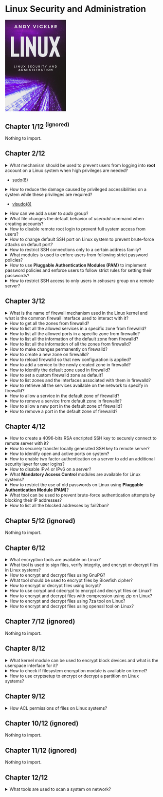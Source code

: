 # Linux Security and Administration
<img src="../covers/linux-security-and-administration.jpg" width="200"/>

## Chapter 1/12 <sup>(ignored)</sup>

Nothing to import.

## Chapter 2/12

<details>
<summary>What mechanism should be used to prevent users from logging into <b>root</b> account on a Linux system when high privileges are needed?</summary>

> Using `sudo` accounts.

> **Resources**
> -

> **References**
---
</details>

* [sudo(8)](https://manpages.org/sudo/8)

<details>
<summary>How to reduce the damage caused by privileged accessibilities on a system while these privileges are required?</summary>

> Using a limited access account and by separating fine grained privileges into activities, causes damage to whole system reduced.

> **Resources**
> -

> **References**
---
</details>

* [visudo(8)](https://manpages.org/visudo/8)

<details>
<summary>How can we add a user to <i>sudo</i> group?</summary>

> On account creation:
>
> ```sh
> useradd -s /bin/bash -m -G sudo <username>
> ``````
>
> > After account creation:
>
> ```sh
> usermod -a -G sudo <username>
> ``````

> **Resources**
> -

> **References**
> - [useradd(8)](https://manpages.org/useradd/8)
---
</details>


<details>
<summary>What file changes the default behavior of <i>useradd</i> command when creating accounts?</summary>

> ```sh
> /etc/login.defs
> ``````

> **Resources**
> -

> **References**
> - [login.defs(5)](https://manpages.org/logindefs/5)
---
</details>

<details>
<summary>How to disable remote root login to prevent full system access from users?</summary>

> Set following configuration variable to `no` in `sshd` configuration:
>
> ```sh
> sudoedit /etc/ssh/sshd_config
> ``````
>
> ```conf
> PermitRootLogin no
> ``````
>
> And restart `sshd.service` on `systemd`:
>
> ```sh
> sudo systemctl restart sshd.service
> ``````

> **Resources**
> -

> **References**
> - [sshd\_config(5)](https://manpages.org/sshd_config/5)
---
</details>

<details>
<summary>How to change default SSH port on Linux system to prevent brute-force attacks on default port?</summary>

> ```sh
> sudoedit /etc/ssh/sshd_config
> ``````
>
> ```conf
> Port 9292
> ``````

> **Resources**
> -

> **References**
---
</details>

<details>
<summary>How to restrict SSH connections only to a certain address family?</summary>

> ```sh
> sudoedit /etc/ssh/sshd_config
> ``````
>
> ```conf
> AddressFamily inet
> ``````
>
> ```sh
> sudo systemctl reload ssh
> ``````

> **Resources**
> -

> **References**
---
</details>

<details>
<summary>What modules is used to enfore users from following strict password policies?</summary>

> **Pluggable Authentication Modules (PAM)**
>
> **CentOS** and **Red Hat** distros already come with **PAM** enabled.
>
> *archlinux*
> ```sh
> sudo pacman -S pam
> ``````
>
> *debian*
> ```sh
> sudo apt install libpam-cracklib
> ``````

> **Resources**
> -

> **References**
> - [pam(8)](https://manpages.org/pam/8)
---
</details>

<details>
<summary>How to use <b>Pluggable Authentication Modules (PAM)</b> to implement password policies and enforce users to follow strict rules for setting their passwords?</summary>

> Configure **PAM** by editing following configuration file:
>
> ```sh
> sudoedit /etc/pam.d/passwd
> ``````
>
> Uncomment the line having following content:
>
> ```conf
> password required pam_cracklib.so difok=2 minlen=8 dcredit=2 ocredit=2 retry=3
> ``````
>
> * `difok`: check the number of characters used in the current password compared to previous one.
> * `minlen`: minimum length every password should have.
> * `dcredit`: the least number of numerals every password should have.
> * `ocredit`: the least number of special characters(?) every password should have.
> * `retry`: the number of times users can enter an incorrect password before getting locked.

> **Resources**
> -

> **References**
> - [pam.d(5)](https://manpages.org/pamd/5)
> - [pam.conf(5)](https://manpages.org/pamconf/5)
---
</details>

<details>
<summary>How to restrict SSH access to only users in <i>sshusers</i> group on a remote server?</summary>

> Create a new group called `sshusers`:
>
> ```sh
> sudo groupadd sshusers
> ``````
>
> Add appropriate users to this group:
>
> ```sh
> sudo usermod -a -G sshusers <username>
> ``````
>
> Allow users of this group to login in `/etc/ssh/sshd_config` configuration file:
>
> ```sh
> AllowGroups sshusers
> ``````
>
> Restart `sshd.service`:
>
> ```sh
> sudo systemctl restart sshd.service
> ``````
>
> Using this configuration, a user who does not belong to this specific group
> will be prevented to access to the server over SSH; their passwords may be
> entered correctly, but they will not be given access. This reduces the chance
> of people hacking the server through brute force attacks.

> **Resources**
> -

> **References**
> - [ssh(1)](https://manpages.org/ssh/1)
> - [sshd(8)](https://manpages.org/sshd/8)
> - [sshd\_config(5)](https://manpages.org/sshd_config/5)
---
</details>

## Chapter 3/12

<details>
<summary>What is the name of firewall mechanism used in the Linux kernel and what is the common firewall interface used to interact with it?</summary>

> - `netfilter` is the Linux firewall implemented in kernel.
> - `iptables` is a simple firewall interface to `netfilter`.
> - `firewalld` is also a commonly used firewall interface to `netfilter`.
>
> *archlinux*
> ```sh
> sudo pacman -S iptables firewalld
> ``````
>
> Enable only one of interfaces:
>
> ```sh
> sudo systemctl enable --now firewalld
> ``````

> **Resources**
> -

> **References**
---
</details>

<details>
<summary>How to get all the zones from firewalld?</summary>

> ```sh
> firewall-cmd --get-zones
> ``````

> **Resources**
> -

> **References**
---
</details>

<details>
<summary>How to list all the allowed services in a specific zone from firewalld?</summary>

> ```sh
> sudo firewall-cmd --zone public --list-services
> ``````

> **Resources**
> -

> **References**
---
</details>

<details>
<summary>How to list all the allowed ports in a specific zone from firewalld?</summary>

> ```sh
> sudo firewall-cmd --zone public --list-ports
> ``````

> **Resources**
> -

> **References**
---
</details>

<details>
<summary>How to list all the information of the default zone from firewalld?</summary>

> ```sh
> sudo firewall-cmd --list-all
> ``````

> **Resources**
> -

> **References**
---
</details>

<details>
<summary>How to list all the information of all the zones from firewalld?</summary>

> ```sh
> sudo firewall-cmd --list-all-zones
> ``````

> **Resources**
> -

> **References**
---
</details>

<details>
<summary>How to make changes permanently on firewalld?</summary>

> Use `--permanent` optional argument to make changes take effect even after reboot.

> **Resources**
> -

> **References**
---
</details>

<details>
<summary>How to create a new zone on firewalld?</summary>

> ```sh
> sudo firewall-cmd --new-zone corp --permanent
> ``````

> **Resources**
> -

> **References**
---
</details>

<details>
<summary>How to reload firewalld so that new configuration is applied?</summary>

> ```sh
> sudo firewall-cmd --reload
> ``````

> **Resources**
> -

> **References**
---
</details>

<details>
<summary>How to add a service to the newly created zone in firewalld?</summary>

> ```sh
> sudo firewall-cmd --zone corp --add-service ssh --permanent
> sudo firewall-cmd --reload
> ``````

> **Resources**
> -

> **References**
---
</details>

<details>
<summary>How to identify the default zone used in firewalld?</summary>

> ```sh
> sudo firewall-cmd --get-default
> ``````

> **Resources**
> -

> **References**
---
</details>

<details>
<summary>How to set a custom firewalld zone as default?</summary>

> You should already allow `ssh` service in new zone to prevent losing access to the server once new zone was set to the interface.
>
> The firewalld will access the default zone for every command is used unless any other zone is specified.
>
> ```sh
> sudo firewall-cmd --change-interface <interface> --zone corp --permanent
> sudo firewall-cmd --set-default corp
> ``````

> **Resources**
> -

> **References**
---
</details>

<details>
<summary>How to list zones and the interfaces associated with them in firewalld?</summary>

> ```sh
> sudo firewall-cmd --get-active-zones
> ``````

> **Resources**
> -

> **References**
---
</details>

<details>
<summary>How to retrieve all the services available on the network to specify in firewalld?</summary>

> ```sh
> sudo firewall-cmd --get-services
> ``````

> **Resources**
> -

> **References**
---
</details>

<details>
<summary>How to allow a service in the default zone of firewalld?</summary>

> ```sh
> sudo systemctl enable --now <service>
> sudo firewall-cmd --add-service <service> --permanent
> sudo firewall-cmd --reload
> ``````

> **Resources**
> -

> **References**
---
</details>

<details>
<summary>How to remove a service from default zone in firewalld?</summary>

> ```sh
> sudo firewall-cmd --remove-service <service> --permanent
> sudo firewall-cmd --reload
> sudo systemctl disable --now <service>
> ``````

> **Resources**
> -

> **References**
---
</details>

<details>
<summary>How to allow a new port in the default zone of firewalld?</summary>

> ```sh
> sudo firewall-cmd --add-port 1622/tcp --permanent
> sudo firewall-cmd --reload
> ``````

> **Resources**
> -

> **References**
---
</details>

<details>
<summary>How to remove a port in the default zone of firewalld?</summary>

> ```sh
> sudo firewall-cmd --remove-port 1622/tcp --permanent
> sudo fierwall-cmd --reload
> ``````

> **Resources**
> -

> **References**
---
</details>

## Chapter 4/12

<details>
<summary>How to create a 4096-bits RSA encripted SSH key to securely connect to remote server with it?</summary>

> ```sh
> ssh-keygen -t rsa -b 4096 -C "user@domain.tld" -f ~/.ssh/user_rsa
> ``````

> **Resources**
> -

> **References**
---
</details>

<details>
<summary>How to securely transfer locally generated SSH key to remote server?</summary>

> ```sh
> ssh-copy-id -i ~/.ssh/user_rsa.pub -p <port> user@domain.tld
> ``````

> **Resources**
> -

> **References**
---
</details>

<details>
<summary>How to identify open and active ports on system?</summary>

> *deprecated*
> ```sh
> netstat -tuwlpn
> ``````
>
> *common*
> ```sh
> ss -tuwlpn
> ``````

> **Resources**
> -

> **References**
---
</details>

<details>
<summary>How to enable two factor authentication on a server to add an additional security layer for user logins?</summary>

> *archlinux*
> ```sh
> sudo pacman -S libpam-google-authenticator
> ``````
>
> *debian*
> ```sh
> sudo apt install libpam-google-authenticator
> ``````
>
> Setup a key:
>
> ```sh
> google-authenticator
> ``````
>
> Edit `sshd` service configuration:
>
> ```sh
> sudoedit /etc/ssh/sshd_config
> ``````
>
> ```conf
> UsePAM yes
> ChallengeResponseAuthentication yes
> ``````
>
> ```sh
> sudo systemctl reload sshd
> ``````
>
> Edit `pam` configuration:
>
> ```sh
> sudoedit /etc/pam.d/sshd
> ``````
>
> Add the following line:
>
> ```conf
> auth    required    pam_google_authenticator.so
> ``````

> **Resources**
> -

> **References**
---
</details>

<details>
<summary>How to disable IPv4 or IPv6 on a server?</summary>

> ```sh
> sudoedit /etc/sysconfig/network
> ``````
>
> ```conf
> NETWORKING_IPV6=no
> IPV6INIT=no
> ``````

> **Resources**
> -

> **References**
---
</details>

<details>
<summary>What <b>Mandatory Access Control</b> modules are available for Linux systems?</summary>

> ```sh
> sudo apt install selinux-basics selinux-policy-default auditd
> ``````

> **Resources**
> -

> **References**
---
</details>

<details>
<summary>How to restrict the use of old passwords on Linux using <b>Pluggable Authentication Module (PAM)</b>?</summary>

> Edit **PAM** configuration file:
>
> ```sh
> sudoedit /etc/pam.d/system-auth
> ``````
>
> Add following lines:
>
> ```conf
> auth    sufficient  pam_unix.so likeauth nullok
> password    sufficient  pam_unix.so nullok use_authtok sha256 shadow remember=5
> ``````

> **Resources**
> -

> **References**
---
</details>

<details>
<summary>What tool can be used to prevent brute-force authentication attempts by blocking their IP addresses?</summary>

> `fail2ban` tool blocks frequently attempted login attempts.
>
> *archlinux*
> ```sh
> sudo pacman -S fail2ban
> ``````
>
> Configure the service by copying sample config file:
>
> ```sh
> cp /etc/fail2ban/jail.conf /etc/fail2ban/jail.local
> sudoedit /etc/fail2ban/jail.local
> ``````
>
> ```conf
> [sshd]
> enabled = true
> port = ssh
> protocol = tcp
> filter = sshd
> logpath = /var/log/secure
> maxretry = 5
> findtime = 600
> bantime = 600
> ``````
>
> ```sh
> sudo systemctl restart fail2ban
> ``````

> **Resources**
> -

> **References**
---
</details>

<details>
<summary>How to list all the blocked addresses by fail2ban?</summary>

> ```sh
> sudo fail2ban-client status ssh
> ``````

> **Resources**
> -

> **References**
---
</details>

## Chapter 5/12 (ignored)

Nothing to import.

## Chapter 6/12

<details>
<summary>What encryption tools are available on Linux?</summary>

> * gpg
> * bcrypt
> * ccrypt
> * zip (4-zip)
> * 7za (7-zip)
> * openssl

> **Resources**
> -

> **References**
---
</details>

<details>
<summary>What tool is used to sign files, verify integrity, and encrypt or decrypt files in Linux systems?</summary>

> **GNU Privacy Guard** or **GnuPG**
>
> *archlinux*
> ```sh
> sudo pacman -S gnupg
> ``````
>
> *debian*
> ```sh
> sudo apt install gnupg
> ``````

> **Resources**
> -

> **References**
> - [gnupg(7)](https://manpages.org/gnupg/7)
> - [gpgconf(1)](https://manpages.org/gnupg/1)
> - [gpg-agent(1)](https://manpages.org/gnupg/1)
---
</details>

<details>
<summary>How to encrypt and decrypt files using GnuPG?</summary>

> Encrypt:
>
> ```sh
> gpg -c <file>
> ``````
>
> Decrypt:
>
> ```sh
> gpg <file>
> ``````

> **Resources**
> -

> **References**
---
</details>

<details>
<summary>What tool should be used to encrypt files by Blowfish cipher?</summary>

> *archlinux*
> ```sh
> sudo pacman -S cryptsetup
> ``````
>
> *debian*
> ```sh
> sudo apt install bcrypt
> ``````

> **Resources**
> -

> **References**
> - [bcrypt(1)](https://manpages.org/bcrypt/1)
---
</details>

<details>
<summary>How to encrypt or decrypt files using bcrypt?</summary>

> Encrypt:
>
> ```sh
> bcrypt <file>.ext
> ``````
>
> Decrypt:
>
> ```sh
> bcrypt <file>.bfe
> ``````

> **Resources**
> -

> **References**
---
</details>

<details>
<summary>How to use ccrypt and cdecrypt to encrypt and decrypt files on Linux?</summary>

> Encrypt:
>
> ```sh
> ccrypt <file>
> ``````
>
> Decrypt:
>
> ```sh
> cdecrypt <file>.cpt
> ``````

> **Resources**
> -

> **References**
---
</details>

<details>
<summary>How to encrypt and decrypt files with compression using zip on Linux?</summary>

> Encrypt:
>
> ```sh
> zip -p <pass> <output.zip> files...
> ``````
>
> Decrypt:
>
> ```sh
> unzip <output.zip>
> ``````

> **Resources**
> -

> **References**
---
</details>

<details>
<summary>How to encrypt and decrypt files using 7za tool on Linux?</summary>

> ```sh
> 7za a -t zip -p -mem=aes256 output.zip files...
> 7za output.zip
> ``````

> **Resources**
> -

> **References**
---
</details>

<details>
<summary>How to encrypt and decrypt files using openssl tool on Linux?</summary>

> ```sh
> openssl enc -aes-256-cbc -in file -out output.dat
> openssl enc -aes-256-cbc -d -in output.dat > file
> ``````

> **Resources**
> -

> **References**
---
</details>

## Chapter 7/12 (ignored)

Nothing to import.

## Chapter 8/12

<details>
<summary>What kernel module can be used to encrypt block devices and what is the userspace interface for it?</summary>

> dm-crypt
>
> *archlinux*
> ```sh
> sudo pacman -S cryptsetup
> ``````
>
> *debian*
> ```sh
> sudo apt install cryptset
> ``````

> **Resources**
> -

> **References**
---
</details>

<details>
<summary>How to check if filesystem encryption module is available on kernel?</summary>

> ```sh
> gunzip -c /proc/config.gz | grep CONFIG_DM_CRYPT
> ``````

> **Resources**
> -

> **References**
---
</details>

<details>
<summary>How to use cryptsetup to encrypt or decrypt a partition on Linux systems?</summary>

> ```sh
> cryptsetup --version
> cryptsetup open /dev/sda1 encrypted_partition
> cryptsetup close encrypted_partition
> ``````

> **Resources**
> -

> **References**
---
</details>

## Chapter 9/12

<details>
<summary>How ACL permissions of files on Linux systems?</summary>

> ```sh
> getfacl <file>
> setfacl -m u::r <file>
> setfacl -x m::rx <file>
> ``````

> **Resources**
> -

> **References**
> - [acl(5)](https://manpages.org/acl/5)
> - [getfacl(1)](https://manpages.org/getfacl/1)
> - [setfacl(1)](https://manpages.org/setfacl/1)
> - [chacl(1)](https://manpages.org/chacl/1)
---
</details>

## Chapter 10/12 (ignored)

Nothing to import.

## Chapter 11/12 (ignored)

Nothing to import.

## Chapter 12/12

<details>
<summary>What tools are used to scan a system on network?</summary>

> - ping
> - traceroute
> - nmap

> **Resources**
> -

> **References**
---
</details>
